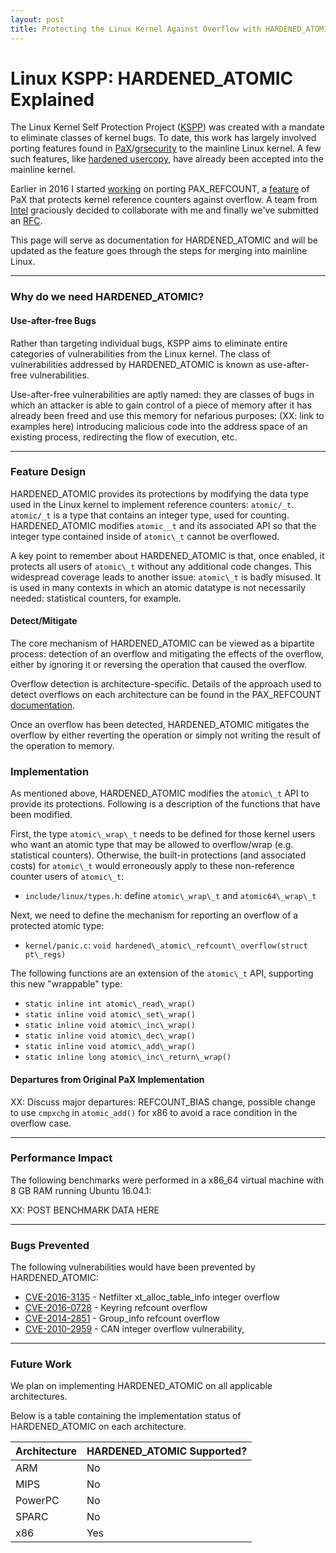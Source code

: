```yaml
---
layout: post
title: Protecting the Linux Kernel Against Overflow with HARDENED_ATOMIC
---
```

# Linux KSPP: HARDENED_ATOMIC Explained
The Linux Kernel Self Protection Project
([KSPP](http://kernsec.org/wiki/index.php/Kernel_Self_Protection_Project)) was
created with a mandate to eliminate classes of kernel bugs.  To date, this work
has largely involved porting features found in
[PaX](https://pax.grsecurity.net/)/[grsecurity](https://grsecurity.net/) to the
mainline Linux kernel.  A few such features, like
[hardened usercopy](https://www.lwn.net), have already been accepted into the
mainline kernel.  

Earlier in 2016 I started [working](https://lwn.net/Articles/668724/) on porting
PAX_REFCOUNT, a
[feature](https://forums.grsecurity.net/viewtopic.php?f=7&t=4173) of PaX that
protects kernel reference counters against overflow.  A team from
[Intel](http://www.0org.org) graciously decided to collaborate with me and
finally we've submitted an [RFC](https://lwn.net/Articles/702640/).  

This page will serve as documentation for HARDENED_ATOMIC and will be updated
as the feature goes through the steps for merging into mainline Linux.  

---
### Why do we need HARDENED_ATOMIC?

#### Use-after-free Bugs
Rather than targeting individual bugs, KSPP aims to eliminate entire categories
of vulnerabilities from the Linux kernel.  The class of vulnerabilities
addressed by HARDENED_ATOMIC is known as use-after-free vulnerabilities.

Use-after-free vulnerabilities are aptly named: they are classes of bugs in
which an attacker is able to gain control of a piece of memory after it has
already been freed and use this memory for nefarious purposes:
(XX: link to examples here)
introducing malicious code into the address space of an existing process,
redirecting the flow of execution, etc.


---
### Feature Design
HARDENED_ATOMIC provides its protections by modifying the data type used
in the Linux kernel to implement reference counters: `atomic/_t`.  `atomic/_t`
is a type that contains an integer type, used for counting.  HARDENED_ATOMIC
modifies `atomic__t` and its associated API so that the integer type contained
inside of `atomic\_t` cannot be overflowed.     

A key point to remember about HARDENED_ATOMIC is that, once enabled, it protects
all users of `atomic\_t` without any additional code changes.  This widespread
coverage leads to another issue: `atomic\_t` is badly misused.  It is used in
many contexts in which an atomic datatype is not necessarily needed: statistical
counters, for example.    

#### Detect/Mitigate
The core mechanism of HARDENED_ATOMIC can be viewed as a bipartite process:
detection of an overflow and mitigating the effects of the overflow, either by
ignoring it or reversing the operation that caused the overflow.  

Overflow detection is architecture-specific.  Details of the approach
used to detect overflows on each architecture can be found in the PAX_REFCOUNT
[documentation](https://forums.grsecurity.net/viewtopic.php?f=7&t=4173#INTERNALS).

Once an overflow has been detected, HARDENED_ATOMIC mitigates the overflow by
either reverting the operation or simply not writing the result of the operation
to memory.

### Implementation
As mentioned above, HARDENED_ATOMIC modifies the `atomic\_t` API to provide its
protections.  Following is a description of the functions that have been
modified.

First, the type `atomic\_wrap\_t` needs to be defined for those kernel users who want an atomic type that may be allowed to overflow/wrap (e.g. statistical counters).  Otherwise, the built-in protections (and associated costs) for `atomic\_t` would erroneously apply to these non-reference counter users of `atomic\_t`:
- `include/linux/types.h`: define `atomic\_wrap\_t` and `atomic64\_wrap\_t`

Next, we need to define the mechanism for reporting an overflow of a protected atomic type:
- `kernel/panic.c`: `void hardened\_atomic\_refcount\_overflow(struct pt\_regs)`

The following functions are an extension of the `atomic\_t` API, supporting this new "wrappable" type:
- `static inline int atomic\_read\_wrap()`
- `static inline void atomic\_set\_wrap()`
- `static inline void atomic\_inc\_wrap()`
- `static inline void atomic\_dec\_wrap()`
- `static inline void atomic\_add\_wrap()`
- `static inline long atomic\_inc\_return\_wrap()`

#### Departures from Original PaX Implementation
XX: Discuss major departures: REFCOUNT_BIAS change, possible change
to use `cmpxchg` in `atomic_add()` for x86 to avoid a race
condition in the overflow case.  

---
### Performance Impact
The following benchmarks were performed in a x86_64 virtual machine with 8 GB
RAM running Ubuntu 16.04.1:

XX: POST BENCHMARK DATA HERE

---
### Bugs Prevented
The following vulnerabilities would have been prevented by HARDENED_ATOMIC:
- [CVE-2016-3135](https://www.cve.mitre.org/cgi-bin/cvename.cgi?name=2016-3135) - Netfilter xt_alloc_table_info integer overflow
- [CVE-2016-0728](https://www.cve.mitre.org/cgi-bin/cvename.cgi?name=2016-0728) - Keyring refcount overflow
- [CVE-2014-2851](https://cve.mitre.org/cgi-bin/cvename.cgi?name=CVE-2014-2851) - Group_info refcount overflow
- [CVE-2010-2959](https://cve.mitre.org/cgi-bin/cvename.cgi?name=CVE-2010-2959) - CAN integer overflow vulnerability,

---
### Future Work
We plan on implementing HARDENED_ATOMIC on all applicable architectures.  

Below is a table containing the implementation status of HARDENED_ATOMIC on each
architecture.  

Architecture  | HARDENED_ATOMIC Supported?    
--------------|-----------------------------
ARM           |  No                           
MIPS          |  No                           
PowerPC       |  No                           
SPARC         |  No                           
x86           |  Yes                          
